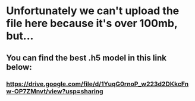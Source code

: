 # Unfortunately we can't upload the file here because it's over 100mb, but...
## You can find the best .h5 model in this link below:

### https://drive.google.com/file/d/1YuqG0rnoP_w223d2DKkcFnw-OP7ZMnvt/view?usp=sharing
